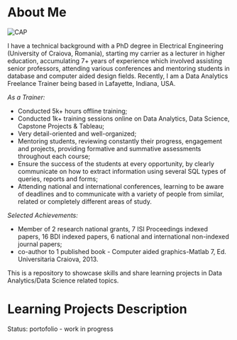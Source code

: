 # About Me

![CAP](https://user-images.githubusercontent.com/61754037/185669336-1bc28f2f-bd6f-492b-9ab4-88290dd96b2d.jpg)

I have a technical background with a PhD degree in Electrical Engineering (University of Craiova, Romania), starting my carrier as a lecturer in higher education, accumulating 7+ years of experience which involved assisting senior professors, attending various conferences and mentoring students in database and computer aided design fields. Recently, I am a Data Analytics Freelance Trainer being based in Lafayette, Indiana, USA.

*As a Trainer:*
- Conducted 5k+ hours offline training;
- Conducted 1k+ training sessions online on Data Analytics, Data Science, Capstone Projects & Tableau;
- Very detail-oriented and well-organized;
- Mentoring students, reviewing constantly their progress, engagement and projects, providing formative and summative assessments throughout each course;
- Ensure the success of the students at every opportunity, by clearly communicate on how to extract information using several SQL types of queries, reports and forms;
- Attending national and international conferences, learning to be aware of deadlines and to communicate with a variety of people from similar, related or completely different areas of study.

*Selected Achievements:*
- Member of 2 research national grants, 7 ISI Proceedings indexed papers, 16 BDI indexed papers, 6 national and international non-indexed journal papers;
- co-author to 1 published book - Computer aided graphics-Matlab 7, Ed. Universitaria Craiova, 2013.

This is a repository to showcase skills and share learning projects in Data Analytics/Data Science related topics.

# Learning Projects Description
Status: portofolio - work in progress
